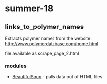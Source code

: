 # summer-18

## links_to_polymer_names

Extracts polymer names from the website: http://www.polymerdatabase.com/home.html

file available as scrape_page_2.html

### modules
* [BeautifulSoup](https://www.crummy.com/software/BeautifulSoup/bs4/doc/) - pulls data out of HTML files


